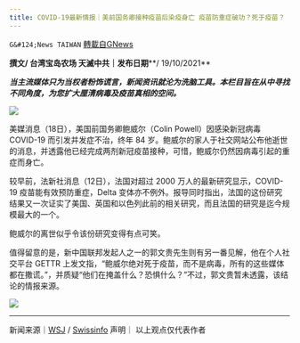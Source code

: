 ```yaml
---
title: COVID-19最新情报｜美前国务卿接种疫苗后染疫身亡 疫苗防重症破功？死于疫苗？
---
```

`G&#124;News TAIWAN` [轉載自GNews](https://gnews.org/zh-hans/1603675/)

**撰文/ 台湾宝岛农场 天滅中共｜发布日期****/ 19/10/2021**

***当主流媒体只为当权者粉饰谎言，新闻资讯就沦为洗脑工具。本栏目旨在从中寻找不同角度，为您扩大厘清病毒及疫苗真相的空间。***

![](https://assets.gnews.org/wp-content/uploads/2021/10/Blue-Universal-Space-Channel-Banner.jpg)

美媒消息（18日），美国前国务卿鲍威尔（Colin Powell）因感染新冠病毒 COVID-19 而引发并发症不治，终年 84 岁。鲍威尔的家人于社交网站公布他逝世的消息，并透露他已经完成两剂新冠疫苗接种，可惜，鲍威尔仍然因病毒引起的重症而身亡。

较早前，法新社消息（12日），法国对超过 2000 万人的最新研究显示，COVID-19 疫苗能有效预防重症，Delta 变体亦不例外。报导同时指出，法国的这份研究结果又一次证实了美国、英国和以色列此前的相关研究，而且法国的研究是迄今规模最大的一个。

鲍威尔的离世似乎令该份研究变得有点可笑。

值得留意的是，新中国联邦发起人之一的郭文贵先生则有另一番见解，他在个人社交平台 GETTR 上发文指，“鲍威尔绝对死于疫苗，而不是病毒，所有的这些媒体都在撒谎。”，并质疑“他们在掩盖什么？恐惧什么？”不过，郭文贵暂未透露，该结论的情报来源。

![](https://assets.gnews.org/wp-content/uploads/2021/10/螢幕截圖-2021-10-19-下午1.14.43.png)

* * *

新闻来源｜[WSJ](https://www.wsj.com/articles/former-secretary-of-state-colin-powell-dies-at-84-11634560862?mod=hp_lead_pos5) / [Swissinfo](https://www.swissinfo.ch/chi/%E6%B3%95%E5%9B%BD%E7%A0%94%E7%A9%B6%E6%8C%87%E7%96%AB%E8%8B%97%E5%8F%AF%E6%9C%89%E6%95%88%E9%98%B2%E9%87%8D%E7%97%87-%E5%AF%B9delta%E4%B9%9F%E6%9C%89%E6%95%88/47020646)
声明｜ 以上观点仅代表作者
